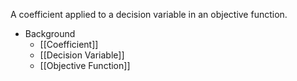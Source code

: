 A coefficient applied to a decision variable in an objective function.

* Background
	* [[Coefficient]]
	* [[Decision Variable]]
	* [[Objective Function]]